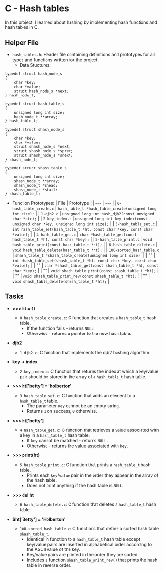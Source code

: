 # C - Hash tables 
In this project, I learned about hashing by implementing hash functions 
and hash tables in C.

## Helper File
* `hash_tables.h`: Header file containing definitions and prototypes for 
all types and functions written for the project.
  * Data Stuctures:
```
typedef struct hash_node_s
{
	char *key;
	char *value;
	struct hash_node_s *next;
} hash_node_t;

typedef struct hash_table_s
{
	unsigned long int size;
	hash_node_t **array;
} hash_table_t;

typedef struct shash_node_s
{
	char *key;
	char *value;
	struct shash_node_s *next;
	struct shash_node_s *sprev;
	struct shash_node_s *snext;
} shash_node_t;

typedef struct shash_table_s
{
	unsigned long int size;
	shash_node_t **array;
	shash_node_t *shead;
	shash_node_t *stail;
} shash_table_t;
```

  * Function Prototypes:
| File | Prototype |
| --- | --- |
| `0-hash_table_create.c` | `hash_table_t *hash_table_create(unsigned long int size);` |
| `1-djb2.c` | `unsigned long int hash_djb2(const unsigned char *str);` |
| `2-key_index.c` | `unsigned long int key_index(const unsigned char *key, unsigned long int size);` |
| `3-hash_table_set.c` | `int hash_table_set(hash_table_t *ht, const char *key, const char *value);` |
| `4-hash_table_get.c` | `char *hash_table_get(const hash_table_t *ht, const char *key);` |
| `5-hash_table_print.c` | `void hash_table_print(const hash_table_t *ht);` |
| `6-hash_table_delete.c` | `void hash_table_delete(hash_table_t *ht);` |
| `100-sorted_hash_table.c` | `shash_table_t *shash_table_create(unsigned long int size);` |
| "" | `int shash_table_set(shash_table_t *ht, const char *key, const char *value);` |
| "" | `char *shash_table_get(const shash_table_t *ht, const char *key);` |
| "" | `void shash_table_print(const shash_table_t *ht);` |
| "" | `void shash_table_print_rev(const shash_table_t *ht);` |
| "" | `void shash_table_delete(shash_table_t *ht);` |

## Tasks
* **>>> ht = {}**
  * `0-hash_table_create.c`: C function that creates a `hash_table_t` hash table.
    * If the function fails - returns `NULL`.
    * Otherwise - returns a pointer to the new hash table.

* **djb2**
  * `1-djb2.c`: C function that implements the djb2 hashing algorithm.

* **key -> index**
  * `2-key_index.c`: C function that returns the index at which a key/value 
pair should be stored in the array of a `hash_table_t` hash table.

* **>>> ht['betty'] = 'holberton'**
  * `3-hash_table_set.c`: C function that adds an element to a `hash_table_t` 
table. 
    * The parameter `key` cannot be an empty string.
    * Returns `1` on success, `0` otherwise.

* **>>> ht['betty']**
  * `4-hash_table_get.c`: C function that retrieves a value associated with a 
key in a `hash_table_t` hash table.
    * If `key` cannot be matched - returns `NULL`.
    * Otherwise - returns the value associated with `key`.

* **>>> print(ht)**
  * `5-hash_table_print.c`: C function that prints a `hash_table_t` hash table.
    * Prints each `key`/`value` pair in the order they appear in the array 
of the hash table.
    * Does not print anything if the hash table is `NULL`.

* **>>> del ht**
  * `6-hash_table_delete.c`: C function that deletes a `hash_table_t` hash table.

* **$ht['Betty'] = 'Holberton'**
  * `100-sorted_hash_table.c`: C functions that define a sorted hash table 
`shash_table_t`.
    * Identical in function to a `hash_table_t` hash table except key/value 
pairs are inserted in alphabetical order according to the ASCII value of the key.
    * Key/value pairs are printed in the order they are sorted.
    * Includes a function `shash_table_print_rev()` that prints the hash table 
in reverse order.
